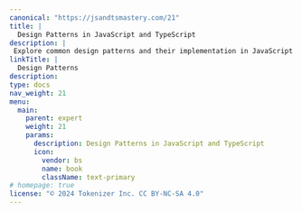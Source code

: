 ```yaml
---
canonical: "https://jsandtsmastery.com/21"
title: |
  Design Patterns in JavaScript and TypeScript
description: |
 Explore common design patterns and their implementation in JavaScript and TypeScript. Learn how to write more maintainable and scalable code using proven solutions.
linkTitle: |
  Design Patterns
description: 
type: docs
nav_weight: 21
menu:
  main:
    parent: expert
    weight: 21
    params:
      description: Design Patterns in JavaScript and TypeScript
      icon:
        vendor: bs
        name: book
        className: text-primary
# homepage: true
license: "© 2024 Tokenizer Inc. CC BY-NC-SA 4.0"
---
```


